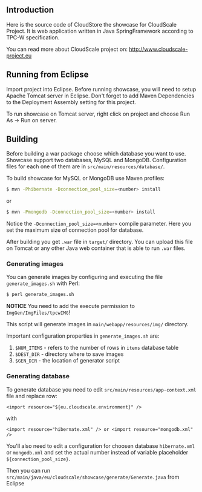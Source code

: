 ## Introduction

Here is the source code of CloudStore the showcase for CloudScale Project. It is web application written in Java SpringFramework according to TPC-W specification.

You can read more about CloudScale project on: http://www.cloudscale-project.eu

## Running from Eclipse

Import project into Eclipse. Before running showcase, you will need to setup Apache Tomcat server in Eclipse. Don't forget to add Maven Dependencies to the Deployment Assembly setting for this project.

To run showcase on Tomcat server, right click on project and choose Run As -> Run on server. 

## Building

Before building a war package choose which database you want to use. Showcase support two databases, MySQL and MongoDB. Configuration files for each one of them are in `src/main/resources/database/`.

To build showcase for MySQL or MongoDB use Maven profiles:

```bash
$ mvn -Phibernate -Dconnection_pool_size=<number> install 
```

or

```bash
$ mvn -Pmongodb -Dconnection_pool_size=<number> install
```

Notice the `-Dconnection_pool_size=<number>` compile parameter. Here you set the maximum size of connection pool for database.

After building you get `.war` file in `target/` directory. You can upload this file on Tomcat or any other Java web container that is able to run `.war` files.

### Generating images

You can generate images by configuring and executing the file `generate_images.sh` with Perl:

```bash
$ perl generate_images.sh
```

**NOTICE** You need to add the execute permission to `ImgGen/ImgFiles/tpcwIMG`!

This script will generate images in `main/webapp/resources/img/` directory. 

Important configuration properties in `generate_images.sh` are:

 1. `$NUM_ITEMS` - refers to the number of rows in `items` database table
 2. `$DEST_DIR` - directory where to save images
 3. `$GEN_DIR` - the location of generator script 
 
### Generating database

To generate database you need to edit `src/main/resources/app-context.xml` file and replace row:

```
<import resource="${eu.cloudscale.environment}" />
```

with

```
<import resource="hibernate.xml" /> or <import resource="mongodb.xml" />
```

You'll also need to edit a configuration for choosen database `hibernate.xml` or `mongodb.xml` and set the actual number instead of variable placeholder `${connection_pool_size}`.

Then you can run `src/main/java/eu/cloudscale/showcase/generate/Generate.java` from Eclipse
